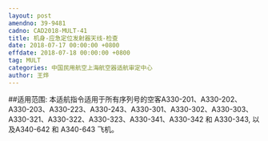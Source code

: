 ```yaml
---
layout: post
amendno: 39-9481
cadno: CAD2018-MULT-41
title: 机身-应急定位发射器天线-检查
date: 2018-07-17 00:00:00 +0800
effdate: 2018-07-18 00:00:00 +0800
tag: MULT
categories: 中国民用航空上海航空器适航审定中心
author: 王烨
---
```


##适用范围:
本适航指令适用于所有序列号的空客A330-201、A330-202、A330-203、A330-223、A330-243、A330-301、A330-302、A330-303、A330-321、A330-322、A330-323、A330-341、A330-342 和 A330-343, 以及A340-642 和 A340-643 飞机。

